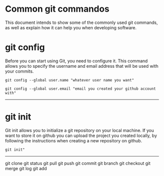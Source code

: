 # Common git commandos
This document intends to show some of the commonly used git commands, as well as explain how it can help you when developing software.
# git config
Before you can start using Git, you need to configure it. This command allows you to specify the username and email address that will be used with your commits.

`git config --global user.name "whatever user name you want"`

`git config --global user.email "email you created your github account with"`

___
# git init
Git init allows you to initialize a git repository on your local machine. If you want to store it on github you can upload the project you created locally, by following the instructions when creating a new repository on github. 

`git init"`

___

git clone
git status
git pull
git push
git commit
git branch
git checkout
git merge
git log
git add